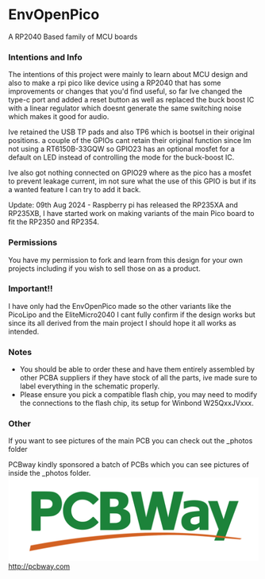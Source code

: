 # EnvOpenPico
A RP2040 Based family of MCU boards

### Intentions and Info
The intentions of this project were mainly to learn about MCU design and also to make a rpi pico like device using a RP2040 that has some improvements or changes that you'd find useful, so far Ive changed the type-c port and added a reset button as well as replaced the buck boost IC with a linear regulator which doesnt generate the same switching noise which makes it good for audio.

Ive retained the USB TP pads and also TP6 which is bootsel in their original positions.
a couple of the GPIOs cant retain their original function since Im not using a RT6150B-33GQW so GPIO23 has an optional mosfet for a default on LED instead of controlling the mode for the buck-boost IC.

Ive also got nothing connected on GPIO29 where as the pico has a mosfet to prevent leakage current, im not sure what the use of this GPIO is but if its a wanted feature I can try to add it back.

Update: 09th Aug 2024 - Raspberry pi has released the RP235XA and RP235XB, I have started work on making variants of the main Pico board to fit the RP2350 and RP2354.

### Permissions
You have my permission to fork and learn from this design for your own projects including if you wish to sell those on as a product. 

### Important!!
I have only had the EnvOpenPico made so the other variants like the PicoLipo and the EliteMicro2040 I cant fully confirm if the design works but since its all derived from the main project I should hope it all works as intended.

### Notes
- You should be able to order these and have them entirely assembled by other PCBA suppliers if they have stock of all the parts, ive made sure to label everything in the schematic properly.
- Please ensure you pick a compatible flash chip, you may need to modify the connections to the flash chip, its setup for Winbond W25QxxJVxxx.


### Other
If you want to see pictures of the main PCB you can check out the _photos folder

PCBway kindly sponsored a batch of PCBs which you can see pictures of inside the _photos folder.
![pcbway logo](_photos/PCBwaylogo.png)
http://pcbway.com
